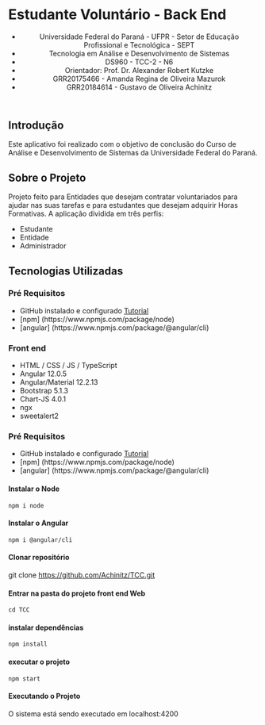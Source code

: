 # Estudante Voluntário - Back End
<header>
   <ul>
     <li>Universidade Federal do Paraná - UFPR - Setor de Educação Profissional e Tecnológica - SEPT</li>
     <li>Tecnologia em Análise e Desenvolvimento de Sistemas</li>
     <li>DS960 - TCC-2 - N6</li>
     <li>Orientador: Prof. Dr. Alexander Robert Kutzke</li>   
     <li>GRR20175466 - Amanda Regina de Oliveira Mazurok</li>
     <li>GRR20184614 - Gustavo de Oliveira Achinitz</li>
    </ul>
 </header>
 
## Introdução 
<p>Este aplicativo foi realizado com o objetivo de conclusão do Curso de Análise e Desenvolvimento de Sistemas da Universidade Federal do Paraná.</p>

## Sobre o Projeto
<p> 
  Projeto feito para Entidades que desejam contratar voluntariados para ajudar nas suas tarefas e para estudantes que desejam adquirir Horas Formativas. 
  A aplicação dividida em três perfis:
</p>
<ul>
  <li>Estudante</li>
  <li>Entidade</li>
  <li>Administrador</li>

</ul>

## Tecnologias Utilizadas
### Pré Requisitos
<ul>
  <li>
    GitHub instalado e configurado 
    <a href="https://www.hostinger.com.br/tutoriais/tutorial-do-git-basics-          introducao#:~:text=Instalar%20o%20GIT%20no%20Windows%3A&text=Acesse%20o%20site%20oficial%20e,concluir%20com%20%C3%AAxito%20a%20instala%C3%A7%C3%A3o.">
      Tutorial
    </a>
  </li>
  <li>[npm] (https://www.npmjs.com/package/node)</li>
  <li>[angular] (https://www.npmjs.com/package/@angular/cli)</li>
</ul>

### Front end
<ul>
  <li>HTML / CSS / JS / TypeScript</li>
  <li>Angular 12.0.5</li>
  <li>Angular/Material 12.2.13</li>
  <li>Bootstrap 5.1.3</li>
  <li>Chart-JS 4.0.1</li>
  <li>ngx</li>
  <li>sweetalert2</li>
</ul>

### Pré Requisitos
<ul>
  <li>
    GitHub instalado e configurado 
    <a href="https://www.hostinger.com.br/tutoriais/tutorial-do-git-basics-          introducao#:~:text=Instalar%20o%20GIT%20no%20Windows%3A&text=Acesse%20o%20site%20oficial%20e,concluir%20com%20%C3%AAxito%20a%20instala%C3%A7%C3%A3o.">
      Tutorial
    </a>
  </li>
  <li>[npm] (https://www.npmjs.com/package/node)</li>
  <li>[angular] (https://www.npmjs.com/package/@angular/cli)</li>
</ul>

#### Instalar o Node
`npm i node`

#### Instalar o Angular
`npm i @angular/cli`

#### Clonar repositório
git clone https://github.com/Achinitz/TCC.git

#### Entrar na pasta do projeto front end Web
`cd TCC`

#### instalar dependências
`npm install`

#### executar o projeto
`npm start`

#### Executando o Projeto
O sistema está sendo executado em localhost:4200
